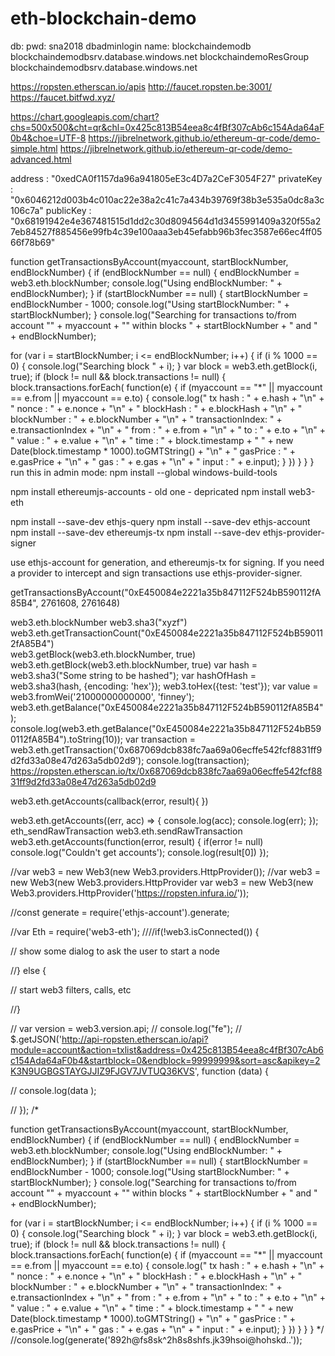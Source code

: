 # eth-blockchain-demo

db:
pwd: sna2018
dbadminlogin
name: blockchaindemodb
blockchaindemodbsrv.database.windows.net
blockchaindemoResGroup
blockchaindemodbsrv.database.windows.net

https://ropsten.etherscan.io/apis
http://faucet.ropsten.be:3001/
https://faucet.bitfwd.xyz/

https://chart.googleapis.com/chart?chs=500x500&cht=qr&chl=0x425c813B54eea8c4fBf307cAb6c154Ada64aF0b4&choe=UTF-8
https://jibrelnetwork.github.io/ethereum-qr-code/demo-simple.html
https://jibrelnetwork.github.io/ethereum-qr-code/demo-advanced.html



address
:
"0xedCA0f1157da96a941805eE3c4D7a2CeF3054F27"
privateKey
:
"0x6046212d003b4c010ac22e38a2c41c7a434b39769f38b3e535a0dc8a3c106c7a"
publicKey
:
"0x68191942e4e367481515d1dd2c30d8094564d1d3455991409a320f55a27eb84527f885456e99fb4c39e100aaa3eb45efabb96b3fec3587e66ec4ff0566f78b69"



function getTransactionsByAccount(myaccount, startBlockNumber, endBlockNumber) {
  if (endBlockNumber == null) {
    endBlockNumber = web3.eth.blockNumber;
    console.log("Using endBlockNumber: " + endBlockNumber);
  }
  if (startBlockNumber == null) {
    startBlockNumber = endBlockNumber - 1000;
    console.log("Using startBlockNumber: " + startBlockNumber);
  }
  console.log("Searching for transactions to/from account \"" + myaccount + "\" within blocks "  + startBlockNumber + " and " + endBlockNumber);

  for (var i = startBlockNumber; i <= endBlockNumber; i++) {
    if (i % 1000 == 0) {
      console.log("Searching block " + i);
    }
    var block = web3.eth.getBlock(i, true);
    if (block != null && block.transactions != null) {
      block.transactions.forEach( function(e) {
        if (myaccount == "*" || myaccount == e.from || myaccount == e.to) {
          console.log("  tx hash          : " + e.hash + "\n"
            + "   nonce           : " + e.nonce + "\n"
            + "   blockHash       : " + e.blockHash + "\n"
            + "   blockNumber     : " + e.blockNumber + "\n"
            + "   transactionIndex: " + e.transactionIndex + "\n"
            + "   from            : " + e.from + "\n" 
            + "   to              : " + e.to + "\n"
            + "   value           : " + e.value + "\n"
            + "   time            : " + block.timestamp + " " + new Date(block.timestamp * 1000).toGMTString() + "\n"
            + "   gasPrice        : " + e.gasPrice + "\n"
            + "   gas             : " + e.gas + "\n"
            + "   input           : " + e.input);
        }
      })
    }
  }
}
run this in admin mode:
npm install --global windows-build-tools

npm install ethereumjs-accounts - old one - depricated
npm install web3-eth

npm install --save-dev ethjs-query
npm install --save-dev ethjs-account
npm install --save-dev ethereumjs-tx
npm install --save-dev ethjs-provider-signer

use ethjs-account for generation, and ethereumjs-tx for signing. If you need a provider to intercept and sign transactions use ethjs-provider-signer.


getTransactionsByAccount("0xE450084e2221a35b847112F524bB590112fA85B4", 2761608, 2761648)

web3.eth.blockNumber
web3.sha3("xyzf")
web3.eth.getTransactionCount("0xE450084e2221a35b847112F524bB590112fA85B4")	
web3.getBlock(web3.eth.blockNumber, true)
web3.eth.getBlock(web3.eth.blockNumber, true)
var hash = web3.sha3("Some string to be hashed");
var hashOfHash = web3.sha3(hash, {encoding: 'hex'});
web3.toHex({test: 'test'});
var value = web3.fromWei('21000000000000', 'finney');
web3.eth.getBalance("0xE450084e2221a35b847112F524bB590112fA85B4");
console.log(web3.eth.getBalance("0xE450084e2221a35b847112F524bB590112fA85B4").toString(10));
var transaction = web3.eth.getTransaction('0x687069dcb838fc7aa69a06ecffe542fcf8831ff9d2fd33a08e47d263a5db02d9');
console.log(transaction);
https://ropsten.etherscan.io/tx/0x687069dcb838fc7aa69a06ecffe542fcf8831ff9d2fd33a08e47d263a5db02d9

web3.eth.getAccounts(callback(error, result){  })

web3.eth.getAccounts((err, acc) => {
    console.log(acc);
	console.log(err);
});
eth_sendRawTransaction
web3.eth.sendRawTransaction
web3.eth.getAccounts(function(error, result) {
    if(error != null)
        console.log("Couldn't get accounts');
   console.log(result[0])
});







//var web3 = new Web3(new Web3.providers.HttpProvider());
//var web3 = new Web3(new Web3.providers.HttpProvider
var web3 = new Web3(new Web3.providers.HttpProvider('https://ropsten.infura.io/'));

//const generate = require('ethjs-account').generate;

//var Eth = require('web3-eth');
////if(!web3.isConnected()) {
  
  // show some dialog to ask the user to start a node

//} else {

  // start web3 filters, calls, etc
 
//}

// var version = web3.version.api;
//     console.log("fe");
// $.getJSON('http://api-ropsten.etherscan.io/api?module=account&action=txlist&address=0x425c813B54eea8c4fBf307cAb6c154Ada64aF0b4&startblock=0&endblock=99999999&sort=asc&apikey=2K3N9UGBGSTAYGJJIZ9FJGV7JVTUQ36KVS', function (data) {
   

 
//         console.log(data );
            
// });
 /*

function getTransactionsByAccount(myaccount, startBlockNumber, endBlockNumber) {
  if (endBlockNumber == null) {
    endBlockNumber = web3.eth.blockNumber;
    console.log("Using endBlockNumber: " + endBlockNumber);
  }
  if (startBlockNumber == null) {
    startBlockNumber = endBlockNumber - 1000;
    console.log("Using startBlockNumber: " + startBlockNumber);
  }
  console.log("Searching for transactions to/from account \"" + myaccount + "\" within blocks "  + startBlockNumber + " and " + endBlockNumber);

  for (var i = startBlockNumber; i <= endBlockNumber; i++) {
    if (i % 1000 == 0) {
      console.log("Searching block " + i);
    }
    var block = web3.eth.getBlock(i, true);
    if (block != null && block.transactions != null) {
      block.transactions.forEach( function(e) {
        if (myaccount == "*" || myaccount == e.from || myaccount == e.to) {
          console.log("  tx hash          : " + e.hash + "\n"
            + "   nonce           : " + e.nonce + "\n"
            + "   blockHash       : " + e.blockHash + "\n"
            + "   blockNumber     : " + e.blockNumber + "\n"
            + "   transactionIndex: " + e.transactionIndex + "\n"
            + "   from            : " + e.from + "\n" 
            + "   to              : " + e.to + "\n"
            + "   value           : " + e.value + "\n"
            + "   time            : " + block.timestamp + " " + new Date(block.timestamp * 1000).toGMTString() + "\n"
            + "   gasPrice        : " + e.gasPrice + "\n"
            + "   gas             : " + e.gas + "\n"
            + "   input           : " + e.input);
        }
      })
    }
  }
}
*/
//console.log(generate('892h@fs8sk^2h8s8shfs.jk39hsoi@hohskd..'));

